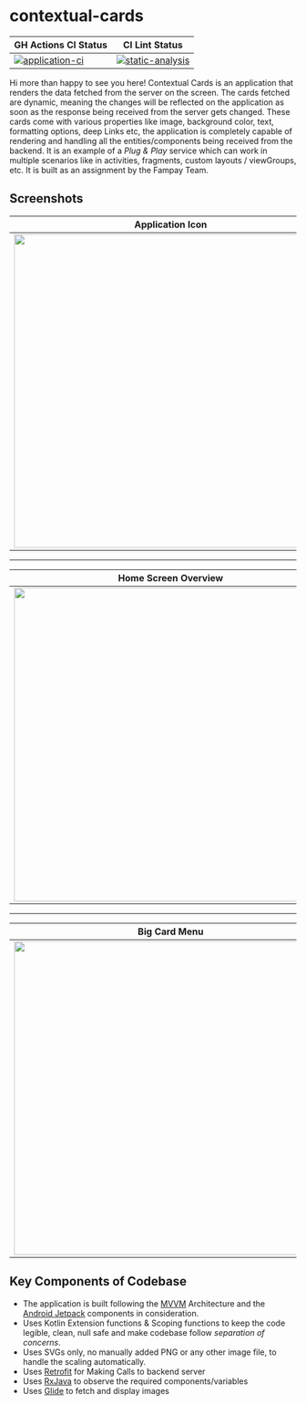 # contextual-cards
|GH Actions CI Status|CI Lint Status|
|--|--|
|[![application-ci](https://github.com/s-ayush2903/contextual-cards/actions/workflows/ci.yml/badge.svg?branch=master)](https://github.com/s-ayush2903/contextual-cards/actions/workflows/ci.yml)|[![static-analysis](https://github.com/s-ayush2903/contextual-cards/actions/workflows/staticAnalysis.yml/badge.svg?branch=linted&event=push)](https://github.com/s-ayush2903/contextual-cards/actions/workflows/staticAnalysis.yml)|

Hi more than happy to see you here! Contextual Cards is an application that
renders the data fetched from the server on the screen. The cards fetched are
dynamic, meaning the changes will be reflected on the application as soon as the
response being received from the server gets changed. These cards come with
various properties like image, background color, text, formatting options, deep
Links etc, the application is completely capable of rendering and handling all
the entities/components being received from the backend. It is an example of a
_Plug & Play_ service which can work in multiple scenarios like in activities,
fragments, custom layouts / viewGroups, etc. It is built as an assignment by the
Fampay Team.

## Screenshots
|Application Icon|Splash Screen|
|--|--|
|<img src="https://files.gitter.im/5e46e1d4d73408ce4fd9acef/4yaj/icon.jpg" height=550>|<img src="https://files.gitter.im/5e46e1d4d73408ce4fd9acef/7tdM/splash_screen.jpg" height=550>|
---

|Home Screen Overview|Big Card|
|--|--|
<img src="https://files.gitter.im/5e46e1d4d73408ce4fd9acef/WsLS/overview.jpg" height=550> |<img src="https://files.gitter.im/5e46e1d4d73408ce4fd9acef/5CLD/big_card.jpg" height=550>|
---


|Big Card Menu|Relevant Cards Scrolled|
|--|--|
|<img src="https://files.gitter.im/5e46e1d4d73408ce4fd9acef/Jo0L/big_card_menu.jpg" height=550>|<img src="https://files.gitter.im/5e46e1d4d73408ce4fd9acef/gEn8/relevant_cards_scrolled.jpg" height=550>|


## Key Components of Codebase
* The application is built following the [MVVM](https://developer.android.com/jetpack/guide) Architecture and the [Android Jetpack](https://developer.android.com/jetpack)
components in consideration. 
* Uses Kotlin Extension functions & Scoping functions to keep the code legible,
  clean, null safe and make codebase follow _separation of concerns_.
* Uses SVGs only, no manually added PNG or any other image file, to handle the
  scaling automatically.
* Uses [Retrofit](https://square.github.io/retrofit/) for Making Calls to backend server
* Uses [RxJava](https://github.com/ReactiveX/RxJava) to observe the required components/variables
* Uses [Glide](https://bumptech.github.io/glide/) to fetch and display images
